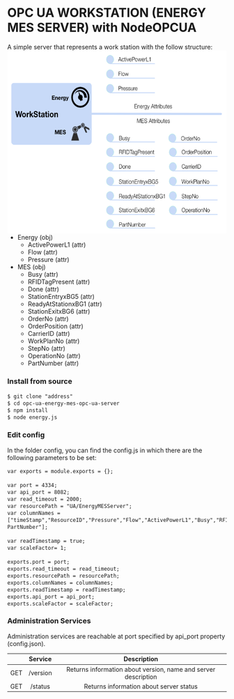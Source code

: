 # OPC UA WORKSTATION (ENERGY MES SERVER) with NodeOPCUA
A simple server that represents a work station with the follow structure:
<img align="right" width="580" height="420" src="https://github.com/Engineering-Research-and-Development/energy-mes-opc-ua-server/blob/master/img/Workstation_EnergyMes.png">
* Energy (obj)
    * ActivePowerL1 (attr)
    * Flow (attr)
    * Pressure (attr)
* MES (obj)
    * Busy (attr)
    * RFIDTagPresent (attr)
    * Done (attr)
    * StationEntryxBG5 (attr)
    * ReadyAtStationxBG1 (attr)
    * StationExitxBG6 (attr)
    * OrderNo (attr)
    * OrderPosition (attr)
    * CarrierID (attr)   
    * WorkPlanNo (attr)
    * StepNo (attr)
    * OperationNo (attr)
    * PartNumber (attr)


### Install from source

    $ git clone "address"
    $ cd opc-ua-energy-mes-opc-ua-server
    $ npm install
    $ node energy.js


### Edit config
  In the folder config, you can find the config.js in which there are the following parameters to be set:

```
var exports = module.exports = {};

var port = 4334;
var api_port = 8082;
var read_timeout = 2000;
var resourcePath = "UA/EnergyMESServer";
var columnNames = ["timeStamp","ResourceID","Pressure","Flow","ActivePowerL1","Busy","RFIDTagPresent","Done","StationEntryxBG5","ReadyAtStationxBG1","StationExitxBG6","OrderNo","OrderPosition","CarrierID","WorkPlanNo","StepNo","OperationNo"," PartNumber"]; 

var readTimestamp = true;
var scaleFactor= 1;

exports.port = port;
exports.read_timeout = read_timeout;
exports.resourcePath = resourcePath;
exports.columnNames = columnNames;
exports.readTimestamp = readTimestamp;
exports.api_port = api_port;
exports.scaleFactor = scaleFactor;
```
      
### Administration Services
Administration services are reachable at port specified by api_port property (config.json).

|     |    Service    |                          Description                          |
|-----|:-------------:|:-------------------------------------------------------------:|
| GET | /version      | Returns information about version, name and server description |
| GET | /status      | Returns information about server status |


